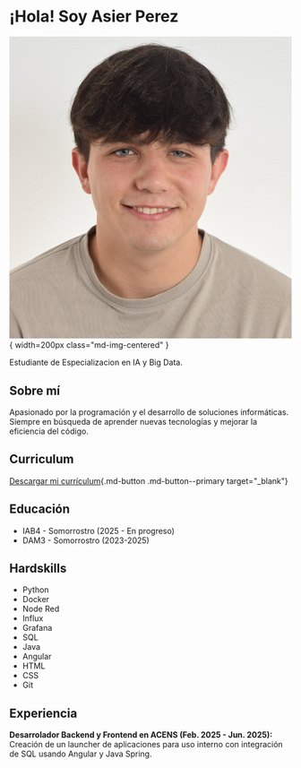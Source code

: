 # ¡Hola! Soy Asier Perez

![Texto alternativo](images/profile.JPG){ width=200px class="md-img-centered" }

Estudiante de Especializacion en IA y Big Data.

## Sobre mí
Apasionado por la programación y el desarrollo de soluciones informáticas. Siempre en búsqueda de aprender nuevas tecnologías y mejorar la eficiencia del código.

## Curriculum
[Descargar mi currículum](assets/Curriculum_Asier_Perez.pdf){.md-button .md-button--primary target="_blank"}

## Educación 
- IAB4 - Somorrostro (2025 - En progreso)
- DAM3 - Somorrostro (2023-2025)

## Hardskills
- Python
- Docker
- Node Red
- Influx
- Grafana
- SQL
- Java
- Angular
- HTML
- CSS
- Git

## Experiencia
**Desarrolador Backend y Frontend en ACENS (Feb. 2025 - Jun. 2025):**  
Creación de un launcher de aplicaciones para uso interno con integración de SQL  usando Angular y Java Spring.